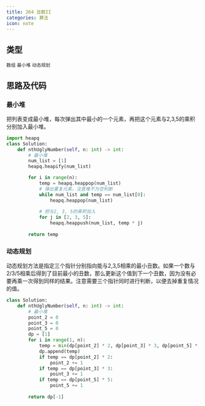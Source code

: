 ```yaml
---
title: 264 丑数II
categories: 算法
icon: note
---
```


## 类型

`数组` `最小堆` `动态规划`

## 思路及代码

### 最小堆

把列表变成最小堆，每次弹出其中最小的一个元素，再把这个元素与2,3,5的乘积分别加入最小堆。

```python
import heapq
class Solution:
    def nthUglyNumber(self, n: int) -> int:
        # 最小堆
        num_list = [1]
        heapq.heapify(num_list)

        for i in range(n):
            temp = heapq.heappop(num_list)
            # 弹出重复元素，注意堆不为空判断
            while num_list and temp == num_list[0]:
                heapq.heappop(num_list)
            
            # 把与2, 3, 5的乘积加入
            for j in [2, 3, 5]:
                heapq.heappush(num_list, temp * j)
        
        return temp

```

### 动态规划
动态规划方法是指定三个指针分别指向能与2,3,5相乘的最小丑数。如果一个数与2/3/5相乘后得到了目前最小的丑数，那么更新这个值到下一个丑数，因为没有必要再乘一次得到同样的结果。注意需要三个指针同时进行判断，以便去掉重复情况的值。

```python
class Solution:
    def nthUglyNumber(self, n: int) -> int:
        # 最小堆
        point_2 = 0
        point_3 = 0
        point_5 = 0
        dp = [1]
        for i in range(1, n):
            temp = min(dp[point_2] * 2, dp[point_3] * 3, dp[point_5] * 5)
            dp.append(temp)
            if temp == dp[point_2] * 2:
                point_2 += 1
            if temp == dp[point_3] * 3:
                point_3 += 1
            if temp == dp[point_5] * 5:
                point_5 += 1
        
        return dp[-1]
```

